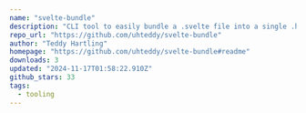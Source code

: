 ```yaml
---
name: "svelte-bundle"
description: "CLI tool to easily bundle a .svelte file into a single .html file"
repo_url: "https://github.com/uhteddy/svelte-bundle"
author: "Teddy Hartling"
homepage: "https://github.com/uhteddy/svelte-bundle#readme"
downloads: 3
updated: "2024-11-17T01:58:22.910Z"
github_stars: 33
tags: 
  - tooling
---
```

